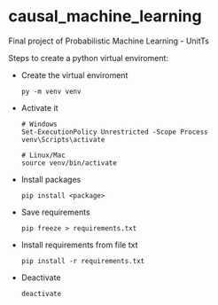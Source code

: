 # causal_machine_learning
Final project of Probabilistic Machine Learning - UnitTs

Steps to create a python virtual enviroment:
- Create the virtual enviroment
    ```
    py -m venv venv
    ```

- Activate it
    ```
    # Windows
    Set-ExecutionPolicy Unrestricted -Scope Process
    venv\Scripts\activate

    # Linux/Mac
    source venv/bin/activate
    ```

- Install packages
    ```
    pip install <package>
    ```

- Save requirements
    ```
    pip freeze > requirements.txt
    ```

- Install requirements from file txt
    ```
    pip install -r requirements.txt
    ```

- Deactivate
     ```
    deactivate
    ```   

